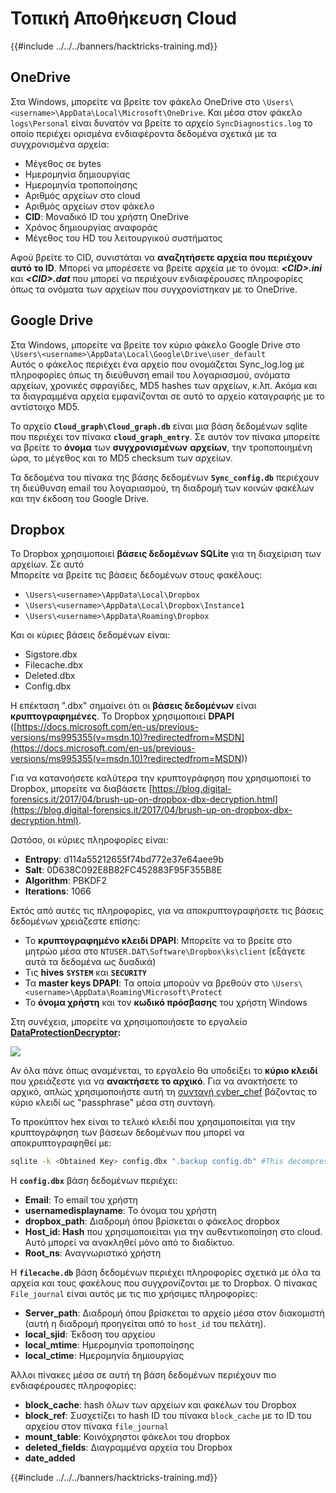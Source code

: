 # Τοπική Αποθήκευση Cloud

{{#include ../../../banners/hacktricks-training.md}}


## OneDrive

Στα Windows, μπορείτε να βρείτε τον φάκελο OneDrive στο `\Users\<username>\AppData\Local\Microsoft\OneDrive`. Και μέσα στον φάκελο `logs\Personal` είναι δυνατόν να βρείτε το αρχείο `SyncDiagnostics.log` το οποίο περιέχει ορισμένα ενδιαφέροντα δεδομένα σχετικά με τα συγχρονισμένα αρχεία:

- Μέγεθος σε bytes
- Ημερομηνία δημιουργίας
- Ημερομηνία τροποποίησης
- Αριθμός αρχείων στο cloud
- Αριθμός αρχείων στον φάκελο
- **CID**: Μοναδικό ID του χρήστη OneDrive
- Χρόνος δημιουργίας αναφοράς
- Μέγεθος του HD του λειτουργικού συστήματος

Αφού βρείτε το CID, συνιστάται να **αναζητήσετε αρχεία που περιέχουν αυτό το ID**. Μπορεί να μπορέσετε να βρείτε αρχεία με το όνομα: _**\<CID>.ini**_ και _**\<CID>.dat**_ που μπορεί να περιέχουν ενδιαφέρουσες πληροφορίες όπως τα ονόματα των αρχείων που συγχρονίστηκαν με το OneDrive.

## Google Drive

Στα Windows, μπορείτε να βρείτε τον κύριο φάκελο Google Drive στο `\Users\<username>\AppData\Local\Google\Drive\user_default`\
Αυτός ο φάκελος περιέχει ένα αρχείο που ονομάζεται Sync_log.log με πληροφορίες όπως τη διεύθυνση email του λογαριασμού, ονόματα αρχείων, χρονικές σφραγίδες, MD5 hashes των αρχείων, κ.λπ. Ακόμα και τα διαγραμμένα αρχεία εμφανίζονται σε αυτό το αρχείο καταγραφής με το αντίστοιχο MD5.

Το αρχείο **`Cloud_graph\Cloud_graph.db`** είναι μια βάση δεδομένων sqlite που περιέχει τον πίνακα **`cloud_graph_entry`**. Σε αυτόν τον πίνακα μπορείτε να βρείτε το **όνομα** των **συγχρονισμένων** **αρχείων**, την τροποποιημένη ώρα, το μέγεθος και το MD5 checksum των αρχείων.

Τα δεδομένα του πίνακα της βάσης δεδομένων **`Sync_config.db`** περιέχουν τη διεύθυνση email του λογαριασμού, τη διαδρομή των κοινών φακέλων και την έκδοση του Google Drive.

## Dropbox

Το Dropbox χρησιμοποιεί **βάσεις δεδομένων SQLite** για τη διαχείριση των αρχείων. Σε αυτό\
Μπορείτε να βρείτε τις βάσεις δεδομένων στους φακέλους:

- `\Users\<username>\AppData\Local\Dropbox`
- `\Users\<username>\AppData\Local\Dropbox\Instance1`
- `\Users\<username>\AppData\Roaming\Dropbox`

Και οι κύριες βάσεις δεδομένων είναι:

- Sigstore.dbx
- Filecache.dbx
- Deleted.dbx
- Config.dbx

Η επέκταση ".dbx" σημαίνει ότι οι **βάσεις δεδομένων** είναι **κρυπτογραφημένες**. Το Dropbox χρησιμοποιεί **DPAPI** ([https://docs.microsoft.com/en-us/previous-versions/ms995355(v=msdn.10)?redirectedfrom=MSDN](<https://docs.microsoft.com/en-us/previous-versions/ms995355(v=msdn.10)?redirectedfrom=MSDN>))

Για να κατανοήσετε καλύτερα την κρυπτογράφηση που χρησιμοποιεί το Dropbox, μπορείτε να διαβάσετε [https://blog.digital-forensics.it/2017/04/brush-up-on-dropbox-dbx-decryption.html](https://blog.digital-forensics.it/2017/04/brush-up-on-dropbox-dbx-decryption.html).

Ωστόσο, οι κύριες πληροφορίες είναι:

- **Entropy**: d114a55212655f74bd772e37e64aee9b
- **Salt**: 0D638C092E8B82FC452883F95F355B8E
- **Algorithm**: PBKDF2
- **Iterations**: 1066

Εκτός από αυτές τις πληροφορίες, για να αποκρυπτογραφήσετε τις βάσεις δεδομένων χρειάζεστε επίσης:

- Το **κρυπτογραφημένο κλειδί DPAPI**: Μπορείτε να το βρείτε στο μητρώο μέσα στο `NTUSER.DAT\Software\Dropbox\ks\client` (εξάγετε αυτά τα δεδομένα ως δυαδικά)
- Τις **hives** **`SYSTEM`** και **`SECURITY`**
- Τα **master keys DPAPI**: Τα οποία μπορούν να βρεθούν στο `\Users\<username>\AppData\Roaming\Microsoft\Protect`
- Το **όνομα χρήστη** και τον **κωδικό πρόσβασης** του χρήστη Windows

Στη συνέχεια, μπορείτε να χρησιμοποιήσετε το εργαλείο [**DataProtectionDecryptor**](https://nirsoft.net/utils/dpapi_data_decryptor.html)**:**

![](<../../../images/image (443).png>)

Αν όλα πάνε όπως αναμένεται, το εργαλείο θα υποδείξει το **κύριο κλειδί** που χρειάζεστε για να **ανακτήσετε το αρχικό**. Για να ανακτήσετε το αρχικό, απλώς χρησιμοποιήστε αυτή τη [συνταγή cyber_chef](<https://gchq.github.io/CyberChef/#recipe=Derive_PBKDF2_key(%7B'option':'Hex','string':'98FD6A76ECB87DE8DAB4623123402167'%7D,128,1066,'SHA1',%7B'option':'Hex','string':'0D638C092E8B82FC452883F95F355B8E'%7D)>) βάζοντας το κύριο κλειδί ως "passphrase" μέσα στη συνταγή.

Το προκύπτον hex είναι το τελικό κλειδί που χρησιμοποιείται για την κρυπτογράφηση των βάσεων δεδομένων που μπορεί να αποκρυπτογραφηθεί με:
```bash
sqlite -k <Obtained Key> config.dbx ".backup config.db" #This decompress the config.dbx and creates a clear text backup in config.db
```
Η **`config.dbx`** βάση δεδομένων περιέχει:

- **Email**: Το email του χρήστη
- **usernamedisplayname**: Το όνομα του χρήστη
- **dropbox_path**: Διαδρομή όπου βρίσκεται ο φάκελος dropbox
- **Host_id: Hash** που χρησιμοποιείται για την αυθεντικοποίηση στο cloud. Αυτό μπορεί να ανακληθεί μόνο από το διαδίκτυο.
- **Root_ns**: Αναγνωριστικό χρήστη

Η **`filecache.db`** βάση δεδομένων περιέχει πληροφορίες σχετικά με όλα τα αρχεία και τους φακέλους που συγχρονίζονται με το Dropbox. Ο πίνακας `File_journal` είναι αυτός με τις πιο χρήσιμες πληροφορίες:

- **Server_path**: Διαδρομή όπου βρίσκεται το αρχείο μέσα στον διακομιστή (αυτή η διαδρομή προηγείται από το `host_id` του πελάτη).
- **local_sjid**: Έκδοση του αρχείου
- **local_mtime**: Ημερομηνία τροποποίησης
- **local_ctime**: Ημερομηνία δημιουργίας

Άλλοι πίνακες μέσα σε αυτή τη βάση δεδομένων περιέχουν πιο ενδιαφέρουσες πληροφορίες:

- **block_cache**: hash όλων των αρχείων και φακέλων του Dropbox
- **block_ref**: Συσχετίζει το hash ID του πίνακα `block_cache` με το ID του αρχείου στον πίνακα `file_journal`
- **mount_table**: Κοινόχρηστοι φάκελοι του dropbox
- **deleted_fields**: Διαγραμμένα αρχεία του Dropbox
- **date_added**

{{#include ../../../banners/hacktricks-training.md}}
